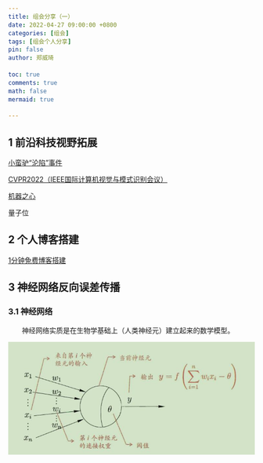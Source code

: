 ```yaml
---
title: 组会分享（一）
date: 2022-04-27 09:00:00 +0800
categories: [组会]
tags: [组会个人分享]
pin: false
author: 郑威琦

toc: true
comments: true
math: false
mermaid: true

---
```


## 1 前沿科技视野拓展

[小蛮驴“沦陷”事件](https://www.bilibili.com/video/BV1b3411K7f1?spm_id_from=333.880.my_history.page.click)

[CVPR2022（IEEE国际计算机视觉与模式识别会议）](https://zhuanlan.zhihu.com/p/478648512)

[机器之心](https://www.jiqizhixin.com/articles/2022-04-19-3)

量子位

## 2 个人博客搭建

[1分钟免费博客搭建](https://www.bilibili.com/video/BV14S4y1N7Yr?spm_id_from=333.999.0.0)

## 3 神经网络反向误差传播

### 3.1 神经网络

&emsp;&emsp;神经网络实质是在生物学基础上（人类神经元）建立起来的数学模型。

![M-P神经元](../assets/blog_res/2022-04-27-Thirsday.assets/M-P神经元.jpg)